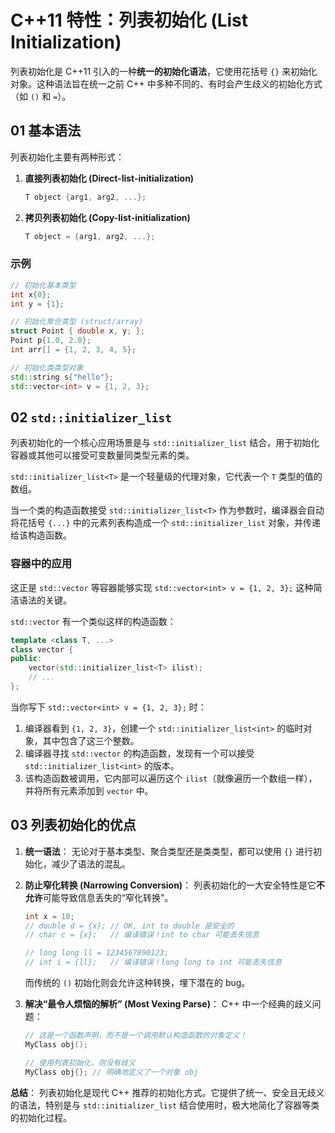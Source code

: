 # C++11 特性：列表初始化 (List Initialization)

列表初始化是 C++11 引入的一种**统一的初始化语法**，它使用花括号 `{}` 来初始化对象。这种语法旨在统一之前 C++ 中多种不同的、有时会产生歧义的初始化方式（如 `()` 和 `=`）。

## 01 基本语法

列表初始化主要有两种形式：

1.  **直接列表初始化 (Direct-list-initialization)**
    ```cpp
    T object {arg1, arg2, ...};
    ```

2.  **拷贝列表初始化 (Copy-list-initialization)**
    ```cpp
    T object = {arg1, arg2, ...};
    ```

### 示例

```cpp
// 初始化基本类型
int x{0};
int y = {1};

// 初始化聚合类型 (struct/array)
struct Point { double x, y; };
Point p{1.0, 2.0};
int arr[] = {1, 2, 3, 4, 5};

// 初始化类类型对象
std::string s{"hello"};
std::vector<int> v = {1, 2, 3};
```

## 02 `std::initializer_list`

列表初始化的一个核心应用场景是与 `std::initializer_list` 结合，用于初始化容器或其他可以接受可变数量同类型元素的类。

`std::initializer_list<T>` 是一个轻量级的代理对象，它代表一个 `T` 类型的值的数组。

当一个类的构造函数接受 `std::initializer_list<T>` 作为参数时，编译器会自动将花括号 `{...}` 中的元素列表构造成一个 `std::initializer_list` 对象，并传递给该构造函数。

### 容器中的应用

这正是 `std::vector` 等容器能够实现 `std::vector<int> v = {1, 2, 3};` 这种简洁语法的关键。

`std::vector` 有一个类似这样的构造函数：
```cpp
template <class T, ...>
class vector {
public:
    vector(std::initializer_list<T> ilist);
    // ...
};
```
当你写下 `std::vector<int> v = {1, 2, 3};` 时：
1.  编译器看到 `{1, 2, 3}`，创建一个 `std::initializer_list<int>` 的临时对象，其中包含了这三个整数。
2.  编译器寻找 `std::vector` 的构造函数，发现有一个可以接受 `std::initializer_list<int>` 的版本。
3.  该构造函数被调用，它内部可以遍历这个 `ilist`（就像遍历一个数组一样），并将所有元素添加到 `vector` 中。

## 03 列表初始化的优点

1.  **统一语法**：
    无论对于基本类型、聚合类型还是类类型，都可以使用 `{}` 进行初始化，减少了语法的混乱。

2.  **防止窄化转换 (Narrowing Conversion)**：
    列表初始化的一大安全特性是它**不允许**可能导致信息丢失的“窄化转换”。
    ```cpp
    int x = 10;
    // double d = {x}; // OK, int to double 是安全的
    // char c = {x};   // 编译错误！int to char 可能丢失信息

    // long long ll = 1234567890123;
    // int i = {ll};   // 编译错误！long long to int 可能丢失信息
    ```
    而传统的 `()` 初始化则会允许这种转换，埋下潜在的 bug。

3.  **解决“最令人烦恼的解析” (Most Vexing Parse)**：
    C++ 中一个经典的歧义问题：
    ```cpp
    // 这是一个函数声明，而不是一个调用默认构造函数的对象定义！
    MyClass obj();

    // 使用列表初始化，则没有歧义
    MyClass obj{}; // 明确地定义了一个对象 obj
    ```

**总结**：
列表初始化是现代 C++ 推荐的初始化方式。它提供了统一、安全且无歧义的语法，特别是与 `std::initializer_list` 结合使用时，极大地简化了容器等类的初始化过程。